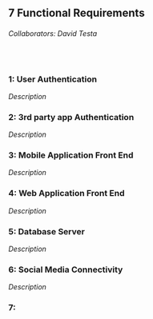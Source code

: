 ## 7 Functional Requirements
###### Collaborators: David Testa
<br />

### 1: User Authentication
*Description*

### 2: 3rd party app Authentication
*Description*

### 3: Mobile Application Front End
*Description*

### 4: Web Application Front End
*Description*

### 5: Database Server
*Description*

### 6: Social Media Connectivity
*Description*

### 7: 